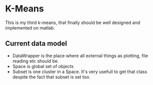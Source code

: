 K-Means
=======

This is my third k-means, that finally should be well designed and implemented on matlab.

Current data model
------------------

* DataWrapper is the place where all external things as plotting, file reading
etc should be.
* Space is global set of objects
* Subset is one cluster in a Space. It's very usefull to get that class despite
the fact that subset is set too.


